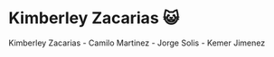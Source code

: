 # **Kimberley Zacarias** :smiley_cat:
 Kimberley Zacarias - Camilo Martinez - Jorge Solis - Kemer Jimenez
